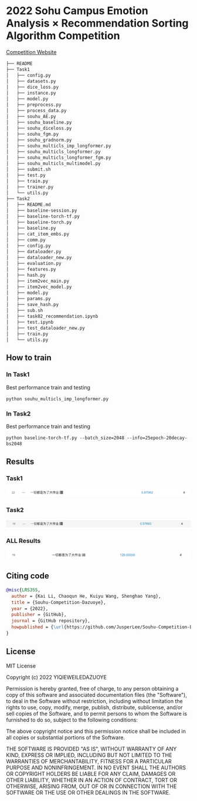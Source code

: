 # 2022 Sohu Campus Emotion Analysis × Recommendation Sorting Algorithm Competition

[Competition Website](https://www.biendata.xyz/competition/sohu_2022/)

```
├── README
├── Task1
│   ├── config.py
│   ├── datasets.py
│   ├── dice_loss.py
│   ├── instance.py
│   ├── model.py
│   ├── preprocess.py
│   ├── process_data.py
│   ├── souhu_AE.py
│   ├── souhu_baseline.py
│   ├── souhu_diceloss.py
│   ├── souhu_fgm.py
│   ├── souhu_gradnorm.py
│   ├── souhu_multicls_imp_longformer.py
│   ├── souhu_multicls_longformer.py
│   ├── souhu_multicls_longformer_fgm.py
│   ├── souhu_multicls_multimodel.py
│   ├── submit.sh
│   ├── test.py
│   ├── train.py
│   ├── trainer.py
│   └── utils.py
├── Task2
│   ├── README.md
│   ├── baseline-session.py
│   ├── baseline-torch-tf.py
│   ├── baseline-torch.py
│   ├── baseline.py
│   ├── cat_item_embs.py
│   ├── comm.py
│   ├── config.py
│   ├── dataloader.py
│   ├── dataloader_new.py
│   ├── evaluation.py
│   ├── features.py
│   ├── hash.py
│   ├── item2vec_main.py
│   ├── item2vec_model.py
│   ├── model.py
│   ├── params.py
│   ├── save_hash.py
│   ├── sub.sh
│   ├── task02_recommendation.ipynb
│   ├── test.ipynb
│   ├── test_dataloader_new.py
│   ├── train.py
│   └── utils.py
```

## How to train

### In Task1

Best performance train and testing

```shell
python souhu_multicls_imp_longformer.py
```

### In Task2

Best performance train and testing

```shell
python baseline-torch-tf.py --batch_size=2048 --info=25epoch-20decay-bs2048
```

## Results

### Task1

![Task1 Results](./img/task1_results.png)

### Task2

![Task1 Results](./img/task2_results.png)

### ALL Results

![Task1 Results](./img/all.png)

## Citing code

```bibtex
@misc{LRS3SS,
  author = {Kai Li, Chaoqun He, Kuiyu Wang, Shenghao Yang},
  title = {Souhu-Competition-Dazuoye},
  year = {2022},
  publisher = {GitHub},
  journal = {GitHub repository},
  howpublished = {\url{https://github.com/JusperLee/Souhu-Competition-Dazuoye}},
}
```

## License
MIT License

Copyright (c) 2022 YIQIEWEILEDAZUOYE

Permission is hereby granted, free of charge, to any person obtaining a copy
of this software and associated documentation files (the "Software"), to deal
in the Software without restriction, including without limitation the rights
to use, copy, modify, merge, publish, distribute, sublicense, and/or sell
copies of the Software, and to permit persons to whom the Software is
furnished to do so, subject to the following conditions:

The above copyright notice and this permission notice shall be included in all
copies or substantial portions of the Software.

THE SOFTWARE IS PROVIDED "AS IS", WITHOUT WARRANTY OF ANY KIND, EXPRESS OR
IMPLIED, INCLUDING BUT NOT LIMITED TO THE WARRANTIES OF MERCHANTABILITY,
FITNESS FOR A PARTICULAR PURPOSE AND NONINFRINGEMENT. IN NO EVENT SHALL THE
AUTHORS OR COPYRIGHT HOLDERS BE LIABLE FOR ANY CLAIM, DAMAGES OR OTHER
LIABILITY, WHETHER IN AN ACTION OF CONTRACT, TORT OR OTHERWISE, ARISING FROM,
OUT OF OR IN CONNECTION WITH THE SOFTWARE OR THE USE OR OTHER DEALINGS IN THE
SOFTWARE.
